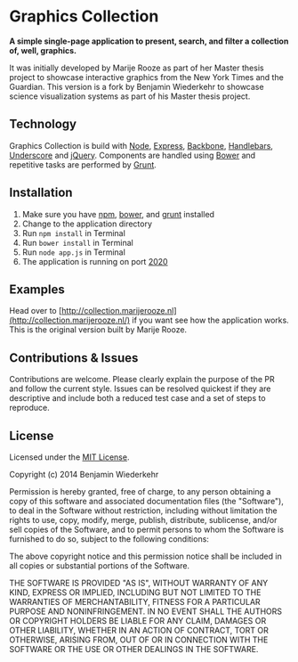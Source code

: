 # Graphics Collection

**A simple single-page application to present, search, and filter a collection of, well, graphics.**

It was initially developed by Marije Rooze as part of her Master thesis project to showcase interactive graphics from the New York Times and the Guardian. This version is a fork by Benjamin Wiederkehr to showcase science visualization systems as part of his Master thesis project.

## Technology

Graphics Collection is build with [Node](http://nodejs.org/), [Express](http://expressjs.com/), [Backbone](http://backbonejs.org/), [Handlebars](http://handlebarsjs.com/), [Underscore](http://underscorejs.org/) and [jQuery](http://jquery.com/). 
Components are handled using [Bower](http://bower.io/) and repetitive tasks are performed by [Grunt](http://gruntjs.com/).

## Installation

1. Make sure you have [npm](https://npmjs.org/), [bower](http://bower.io/), and [grunt](http://gruntjs.com/) installed
2. Change to the application directory
3. Run `npm install` in Terminal
4. Run `bower install` in Terminal
5. Run `node app.js` in Terminal
6. The application is running on port [2020](http://0.0.0.0:2020/)

## Examples

Head over to [http://collection.marijerooze.nl](http://collection.marijerooze.nl/) if you want see how the application works. This is the original version built by Marije Rooze.

## Contributions & Issues

Contributions are welcome. Please clearly explain the purpose of the PR and follow the current style.
Issues can be resolved quickest if they are descriptive and include both a reduced test case and a set of steps to reproduce.

## License

Licensed under the [MIT License](http://www.opensource.org/licenses/mit-license.php).

Copyright (c) 2014 Benjamin Wiederkehr

Permission is hereby granted, free of charge, to any person obtaining a copy of this software and associated documentation files (the "Software"), to deal in the Software without restriction, including without limitation the rights to use, copy, modify, merge, publish, distribute, sublicense, and/or sell copies of the Software, and to permit persons to whom the Software is furnished to do so, subject to the following conditions:

The above copyright notice and this permission notice shall be included in all copies or substantial portions of the Software.

THE SOFTWARE IS PROVIDED "AS IS", WITHOUT WARRANTY OF ANY KIND, EXPRESS OR IMPLIED, INCLUDING BUT NOT LIMITED TO THE WARRANTIES OF MERCHANTABILITY, FITNESS FOR A PARTICULAR PURPOSE AND NONINFRINGEMENT. IN NO EVENT SHALL THE AUTHORS OR COPYRIGHT HOLDERS BE LIABLE FOR ANY CLAIM, DAMAGES OR OTHER LIABILITY, WHETHER IN AN ACTION OF CONTRACT, TORT OR OTHERWISE, ARISING FROM, OUT OF OR IN CONNECTION WITH THE SOFTWARE OR THE USE OR OTHER DEALINGS IN THE SOFTWARE.